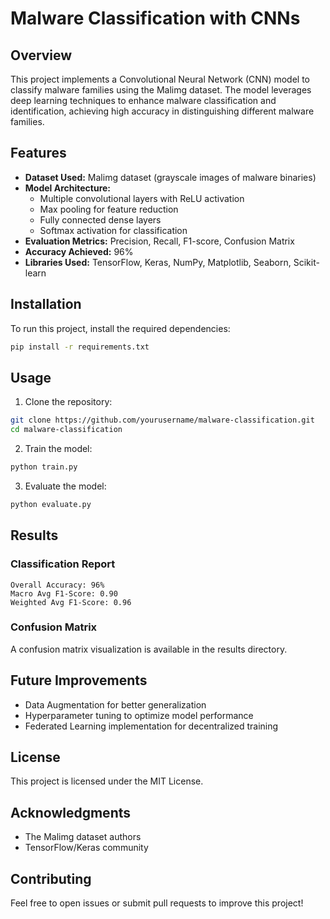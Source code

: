 # Malware Classification with CNNs

## Overview
This project implements a Convolutional Neural Network (CNN) model to classify malware families using the Malimg dataset. The model leverages deep learning techniques to enhance malware classification and identification, achieving high accuracy in distinguishing different malware families.

## Features
- **Dataset Used:** Malimg dataset (grayscale images of malware binaries)
- **Model Architecture:**
  - Multiple convolutional layers with ReLU activation
  - Max pooling for feature reduction
  - Fully connected dense layers
  - Softmax activation for classification
- **Evaluation Metrics:** Precision, Recall, F1-score, Confusion Matrix
- **Accuracy Achieved:** 96%
- **Libraries Used:** TensorFlow, Keras, NumPy, Matplotlib, Seaborn, Scikit-learn

## Installation
To run this project, install the required dependencies:
```bash
pip install -r requirements.txt
```

## Usage
1. Clone the repository:
```bash
git clone https://github.com/yourusername/malware-classification.git
cd malware-classification
```
2. Train the model:
```bash
python train.py
```
3. Evaluate the model:
```bash
python evaluate.py
```

## Results
### Classification Report
```
Overall Accuracy: 96%
Macro Avg F1-Score: 0.90
Weighted Avg F1-Score: 0.96
```
### Confusion Matrix
A confusion matrix visualization is available in the results directory.

## Future Improvements
- Data Augmentation for better generalization
- Hyperparameter tuning to optimize model performance
- Federated Learning implementation for decentralized training

## License
This project is licensed under the MIT License.

## Acknowledgments
- The Malimg dataset authors
- TensorFlow/Keras community

## Contributing
Feel free to open issues or submit pull requests to improve this project!



